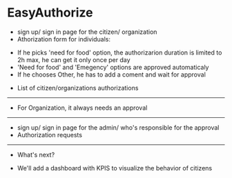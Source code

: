# EasyAuthorize

* sign up/ sign in page for the citizen/ organization
* Athorization form for individuals:
- If he picks 'need for food' option, the authorizarion duration is limited to 2h max, he can get it only once per day
- 'Need for food' and 'Emegency' options are approved automaticaly
- If he chooses Other, he has to add a coment and wait for approval

* List of citizen/organizations authorizations
-------------------------------------------------
* For Organization, it always needs an approval
------------------------------------------------------
* sign up/ sign in page for the admin/ who's responsible for the approval
* Authorization requests
--------------------------------
* What's next?
- We'll add a dashboard with KPIS to visualize the behavior of citizens

